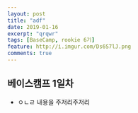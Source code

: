 ```yaml
---
layout: post
title: "adf"
date: 2019-01-16
excerpt: "qrqwr"
tags: [BaseCamp, rookie 6기]
feature: http://i.imgur.com/Ds6S7lJ.png
comments: true
---
```


## 베이스캠프 1일차

* ㅇㄴㄹ
내용을 주저리주저리